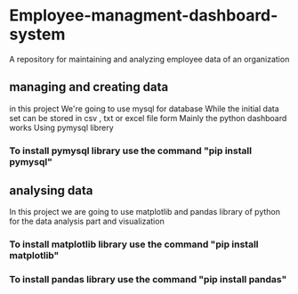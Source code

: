 # Employee-managment-dashboard-system
A repository for maintaining and analyzing employee data of an organization

## managing and creating data 
in this project We're going to use mysql for database
While the initial data set can be stored in csv , txt or excel file form 
Mainly the python dashboard works Using pymysql librery 
### To install pymysql library use the command "pip install pymysql"

## analysing data 
In this project we are going to use matplotlib and pandas library of python for the data analysis part and visualization
### To install matplotlib library use the command "pip install matplotlib"
### To install pandas library use the command "pip install pandas"


